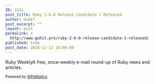 ```yaml
---
ID: 1141
post_title: Ruby 2.6.0 Release Candidate 1 Released
author: GuHIT
post_excerpt: ""
layout: post
permalink: >
  http://www.guhit.pro/ruby-2-6-0-release-candidate-1-released/
published: true
post_date: 2018-12-12 16:00:00
---
```

Ruby WeeklyA free, once&ndash;weekly e-mail round-up of Ruby news and articles.<p class="wpematico_credit"><small>Powered by <a href="http://www.wpematico.com" target="_blank">WPeMatico</a></small></p>